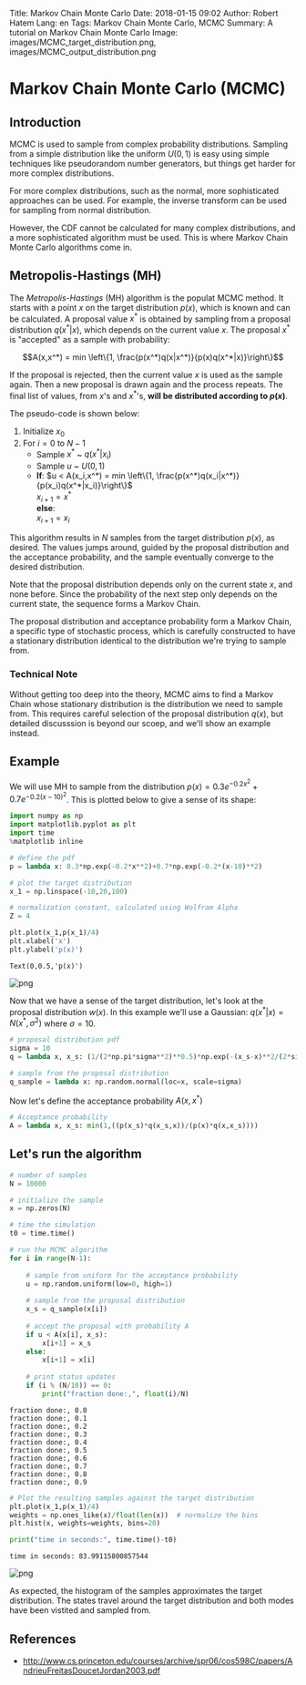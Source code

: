 Title: Markov Chain Monte Carlo
Date: 2018-01-15 09:02
Author: Robert Hatem
Lang: en
Tags: Markov Chain Monte Carlo, MCMC
Summary: A tutorial on Markov Chain Monte Carlo
Image: images/MCMC_target_distribution.png, images/MCMC_output_distribution.png

# Markov Chain Monte Carlo (MCMC)

## Introduction
MCMC is used to sample from complex probability distributions. Sampling from a simple distribution like the uniform $U(0,1)$ is easy using simple techniques like pseudorandom number generators, but things get harder for more complex distributions.

For more complex distributions, such as the normal, more sophisticated approaches can be used. For example, the inverse transform can be used for sampling from normal distribution.

However, the CDF cannot be calculated for many complex distributions, and a more sophisticated algorithm must be used. This is where Markov Chain Monte Carlo algorithms come in.

## Metropolis-Hastings (MH)
The *Metropolis-Hastings* (MH) algorithm is the populat MCMC method. It starts with a point $x$ on the target distribution $p(x)$, which is known and can be calculated. A proposal value $x^*$ is obtained by sampling from a proposal distribution $q(x^*|x)$, which depends on the current value $x$. The proposal $x^*$ is "accepted" as a sample with probability:

$$A(x,x^*) = min \left\{1, \frac{p(x^*)q(x|x^*)}{p(x)q(x^*|x)}\right\}$$

If the proposal is rejected, then the current value $x$ is used as the sample again. Then a new proposal is drawn again and the process repeats. The final list of values, from $x$'s and $x^*$'s, **will be distributed according to $p(x)$**.

The pseudo-code is shown below:

1. Initialize $x_0$
2. For $i = 0$ to $N-1$
    * Sample $x^*$ ~ $q(x^*|x_i)$
    * Sample $u$ ~ $U(0,1)$
    * **If**: $u < A(x_i,x^*) = min \left\{1, \frac{p(x^*)q(x_i|x^*)}{p(x_i)q(x^*|x_i)}\right\}$  
    $x_{i+1} = x^*$  
    **else**:  
    $x_{i+1} = x_i$

This algorithm results in $N$ samples from the target distribution $p(x)$, as desired. The values jumps around, guided by the proposal distribution and the acceptance probability, and the sample eventually converge to the desired distribution.

Note that the proposal distribution depends only on the current state $x$, and none before. Since the probability of the next step only depends on the current state, the sequence forms a Markov Chain.

The proposal distribution and acceptance probability form a Markov Chain, a specific type of stochastic process, which is carefully constructed to have a stationary distribution identical to the distribution we're trying to sample from.

### Technical Note
Without getting too deep into the theory, MCMC aims to find a Markov Chain whose stationary distribution is the distribution we need to sample from. This requires careful selection of the proposal distribution $q(x)$, but detailed discusssion is beyond our scoep, and we'll show an example instead.

## Example
We will use MH to sample from the distribution $p(x) = 0.3e^{-0.2x^2}+0.7e^{-0.2(x-10)^2}$. This is plotted below to give a sense of its shape:


```python
import numpy as np
import matplotlib.pyplot as plt
import time
%matplotlib inline
```


```python
# define the pdf
p = lambda x: 0.3*np.exp(-0.2*x**2)+0.7*np.exp(-0.2*(x-10)**2)
```


```python
# plot the target distribution
x_1 = np.linspace(-10,20,100)

# normalization constant, calculated using Wolfram Alpha
Z = 4

plt.plot(x_1,p(x_1)/4)
plt.xlabel('x')
plt.ylabel('p(x)')
```




    Text(0,0.5,'p(x)')




![png]({filename}/images/MCMC_target_distribution.png)


Now that we have a sense of the target distribution, let's look at the proposal distribution $w(x)$. In this example we'll use a Gaussian: $q(x^*|x) = N(x^*,\sigma^2)$ where $\sigma = 10$.


```python
# proposal distribution pdf
sigma = 10
q = lambda x, x_s: (1/(2*np.pi*sigma**2)**0.5)*np.exp(-(x_s-x)**2/(2*sigma**2))

# sample from the proposal distribution
q_sample = lambda x: np.random.normal(loc=x, scale=sigma)
```

Now let's define the acceptance probability $A(x,x^*)$


```python
# Acceptance probability
A = lambda x, x_s: min(1,((p(x_s)*q(x_s,x))/(p(x)*q(x,x_s))))
```

## Let's run the algorithm


```python
# number of samples
N = 10000

# initialize the sample
x = np.zeros(N)
```


```python
# time the simulation
t0 = time.time()

# run the MCMC algorithm
for i in range(N-1):
    
    # sample from uniform for the acceptance probability
    u = np.random.uniform(low=0, high=1)
    
    # sample from the proposal distribution
    x_s = q_sample(x[i])
    
    # accept the proposal with probability A
    if u < A(x[i], x_s):
        x[i+1] = x_s
    else:
        x[i+1] = x[i]
        
    # print status updates    
    if (i % (N/10)) == 0:
        print("fraction done:,", float(i)/N)
```

    fraction done:, 0.0
    fraction done:, 0.1
    fraction done:, 0.2
    fraction done:, 0.3
    fraction done:, 0.4
    fraction done:, 0.5
    fraction done:, 0.6
    fraction done:, 0.7
    fraction done:, 0.8
    fraction done:, 0.9



```python
# Plot the resulting samples against the target distribution
plt.plot(x_1,p(x_1)/4)
weights = np.ones_like(x)/float(len(x))  # normalize the bins
plt.hist(x, weights=weights, bins=20)

print("time in seconds:", time.time()-t0)
```

    time in seconds: 83.99115800857544



![png]({filename}/images/MCMC_output_distribution.png)


As expected, the histogram of the samples approximates the target distribution. The states travel around the target distribution and both modes have been vistited and sampled from.

## References
* <http://www.cs.princeton.edu/courses/archive/spr06/cos598C/papers/AndrieuFreitasDoucetJordan2003.pdf>
